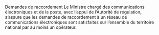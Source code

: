 Demandes de raccordement
Le Ministre chargé des communications électroniques et de la poste, avec l’appui de l’Autorité de régulation, s’assure que les demandes de raccordement à un réseau de communications électroniques sont satisfaites sur l’ensemble du territoire national par au moins un opérateur.